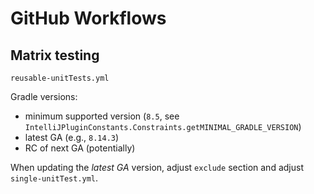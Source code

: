 # GitHub Workflows

## Matrix testing

`reusable-unitTests.yml`

Gradle versions:

- minimum supported version (`8.5`, see `IntelliJPluginConstants.Constraints.getMINIMAL_GRADLE_VERSION`)
- latest GA (e.g., `8.14.3`)
- RC of next GA (potentially)

When updating the _latest GA_ version, adjust `exclude` section and adjust `single-unitTest.yml`.
